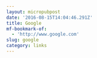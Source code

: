 ```yaml
---
layout: micropubpost
date: '2016-08-15T14:04:46.291Z'
title: Google
mf-bookmark-of:
  - 'http://www.google.com'
slug: google
category: links
---
```


